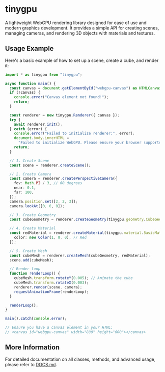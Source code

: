 # tinygpu

A lightweight WebGPU rendering library designed for ease of use and modern graphics development. It provides a simple API for creating scenes, managing cameras, and rendering 3D objects with materials and textures.

## Usage Example

Here's a basic example of how to set up a scene, create a cube, and render it:

```typescript
import * as tinygpu from "tinygpu";

async function main() {
  const canvas = document.getElementById("webgpu-canvas") as HTMLCanvasElement;
  if (!canvas) {
    console.error("Canvas element not found!");
    return;
  }

  const renderer = new tinygpu.Renderer({ canvas });
  try {
    await renderer.init();
  } catch (error) {
    console.error("Failed to initialize renderer:", error);
    document.body.innerHTML =
      "Failed to initialize WebGPU. Please ensure your browser supports it and it's enabled.";
    return;
  }

  // 1. Create Scene
  const scene = renderer.createScene();

  // 2. Create Camera
  const camera = renderer.createPerspectiveCamera({
    fov: Math.PI / 3, // 60 degrees
    near: 0.1,
    far: 100,
  });
  camera.position.set([2, 2, 3]);
  camera.lookAt([0, 0, 0]);

  // 3. Create Geometry
  const cubeGeometry = renderer.createGeometry(tinygpu.geometry.CubeGeometry);

  // 4. Create Material
  const redMaterial = renderer.createMaterial(tinygpu.material.BasicMaterial, {
    color: new Color(1, 0, 0), // Red
  });

  // 5. Create Mesh
  const cubeMesh = renderer.createMesh(cubeGeometry, redMaterial);
  scene.add(cubeMesh);

  // Render loop
  function renderLoop() {
    cubeMesh.transform.rotateY(0.005); // Animate the cube
    cubeMesh.transform.rotateX(0.003);
    renderer.render(scene, camera);
    requestAnimationFrame(renderLoop);
  }

  renderLoop();
}

main().catch(console.error);

// Ensure you have a canvas element in your HTML:
// <canvas id="webgpu-canvas" width="800" height="600"></canvas>
```

## More Information

For detailed documentation on all classes, methods, and advanced usage, please refer to [DOCS.md](DOCS.md).
